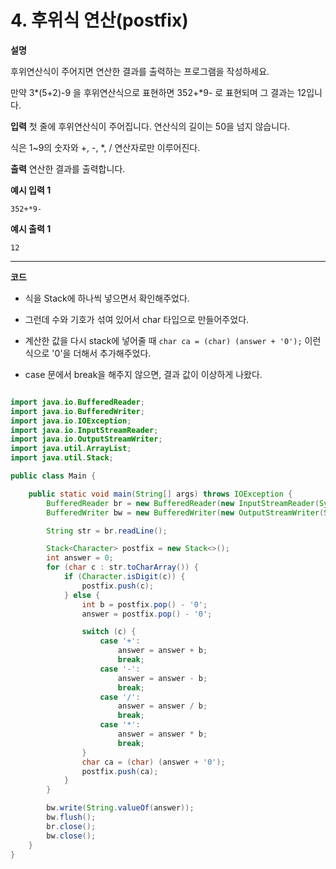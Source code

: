 # 4. 후위식 연산(postfix)

**설명**

후위연산식이 주어지면 연산한 결과를 출력하는 프로그램을 작성하세요.

만약 3*(5+2)-9 을 후위연산식으로 표현하면 352+*9- 로 표현되며 그 결과는 12입니다.

**입력**
첫 줄에 후위연산식이 주어집니다. 연산식의 길이는 50을 넘지 않습니다.

식은 1~9의 숫자와 +, -, \*, / 연산자로만 이루어진다.

**출력**
연산한 결과를 출력합니다.

**예시 입력 1**

```
352+*9-
```

**예시 출력 1**

```
12
```

---

**코드**

- 식을 Stack에 하나씩 넣으면서 확인해주었다.
- 그런데 수와 기호가 섞여 있어서 char 타입으로 만들어주었다.
- 계산한 값을 다시 stack에 넣어줄 때
  `char ca = (char) (answer + '0');` 이런식으로 '0'을 더해서 추가해주었다.

- case 문에서 break을 해주지 않으면, 결과 값이 이상하게 나왔다.

```java

import java.io.BufferedReader;
import java.io.BufferedWriter;
import java.io.IOException;
import java.io.InputStreamReader;
import java.io.OutputStreamWriter;
import java.util.ArrayList;
import java.util.Stack;

public class Main {

    public static void main(String[] args) throws IOException {
        BufferedReader br = new BufferedReader(new InputStreamReader(System.in));
        BufferedWriter bw = new BufferedWriter(new OutputStreamWriter(System.out));

        String str = br.readLine();

        Stack<Character> postfix = new Stack<>();
        int answer = 0;
        for (char c : str.toCharArray()) {
            if (Character.isDigit(c)) {
                postfix.push(c);
            } else {
                int b = postfix.pop() - '0';
                answer = postfix.pop() - '0';

                switch (c) {
                    case '+':
                        answer = answer + b;
                        break;
                    case '-':
                        answer = answer - b;
                        break;
                    case '/':
                        answer = answer / b;
                        break;
                    case '*':
                        answer = answer * b;
                        break;
                }
                char ca = (char) (answer + '0');
                postfix.push(ca);
            }
        }

        bw.write(String.valueOf(answer));
        bw.flush();
        br.close();
        bw.close();
    }
}
```
